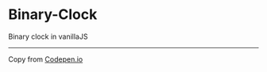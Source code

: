 # Binary-Clock
Binary clock in vanillaJS

-----
Copy from [Codepen.io](https://codepen.io/karasev/pen/ExoRKOL)
